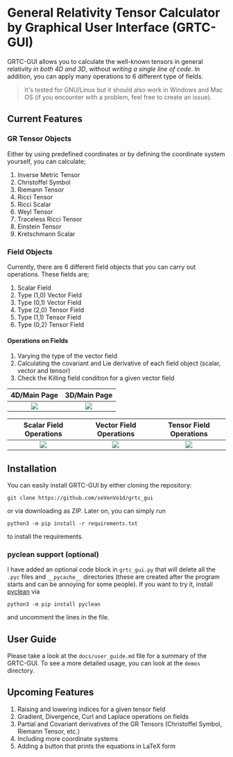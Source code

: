 # General Relativity Tensor Calculator by Graphical User Interface (GRTC-GUI)

GRTC-GUI allows you to calculate the well-known tensors in general relativity *in both 4D and 3D*, without *writing a single line of code*. In addition, you can apply many operations to 6 different type of fields.

> It's tested for GNU/Linux but it should also work in Windows and Mac OS (if you encounter with a problem, feel free to create an issue).

## Current Features

### GR Tensor Objects

Either by using predefined coordinates or by defining the coordinate system yourself, you can calculate;

1. Inverse Metric Tensor
2. Christoffel Symbol
3. Riemann Tensor
4. Ricci Tensor
5. Ricci Scalar
6. Weyl Tensor
7. Traceless Ricci Tensor
8. Einstein Tensor
9. Kretschmann Scalar

### Field Objects

Currently, there are 6 different field objects that you can carry out operations. These fields are;

1. Scalar Field
2. Type (1,0) Vector Field
3. Type (0,1) Vector Field
4. Type (2,0) Tensor Field
5. Type (1,1) Tensor Field
6. Type (0,2) Tensor Field

#### Operations on Fields

1. Varying the type of the vector field
2. Calculating the covariant and Lie derivative of each field object (scalar, vector and tensor)
3. Check the Killing field condition for a given vector field

4D/Main Page          |  3D/Main Page
:-------------------------:|:-------------------------:
![](https://user-images.githubusercontent.com/45866787/212466258-6e10713a-6235-45a0-babe-010e1f0444be.png)  |  ![](https://user-images.githubusercontent.com/45866787/212466276-ced0e2eb-ce5e-4f3a-966a-f5f286252e72.png)


Scalar Field Operations        |  Vector Field Operations       | Tensor Field Operations
:-------------------------:|:-------------------------:|:-------------------------:
![](https://user-images.githubusercontent.com/45866787/212466315-315a6269-d84f-4bd3-92a1-e0d64e21742e.png)  |  ![](https://user-images.githubusercontent.com/45866787/212466320-5d5e31a0-8c1d-49d6-a928-f844c7cf04c1.png)   |  ![](https://user-images.githubusercontent.com/45866787/212466322-8f25f5a5-8345-4b71-98ef-721c7eaa0c92.png)

## Installation

You can easily install GRTC-GUI by either cloning the repository:

    git clone https://github.com/seVenVo1d/grtc_gui

or via downloading as ZIP. Later on, you can simply run

    python3 -m pip install -r requirements.txt

to install the requirements.

### pyclean support (optional)

I have added an optional code block in `grtc_gui.py` that will delete all the `.pyc` files and `__pycache__` directories (these are created after the program starts and can be annoying for some people). If you want to try it, install [pyclean](https://pypi.org/project/pyclean/) via

    python3 -m pip install pyclean

and uncomment the lines in the file.

## User Guide

Please take a look at the `docs/user_guide.md` file for a summary of the GRTC-GUI. To see a more detailed usage, you can look at the `demos` directory.

## Upcoming Features

1. Raising and lowering indices for a given tensor field
2. Gradient, Divergence, Curl and Laplace operations on fields
3. Partial and Covariant derivatives of the GR Tensors (Christoffel Symbol, Riemann Tensor, etc.)
4. Including more coordinate systems
5. Adding a button that prints the equations in LaTeX form
